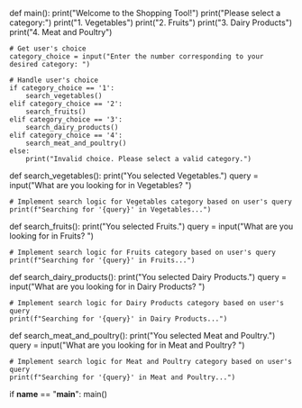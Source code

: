 def main():
    print("Welcome to the Shopping Tool!")
    print("Please select a category:")
    print("1. Vegetables")
    print("2. Fruits")
    print("3. Dairy Products")
    print("4. Meat and Poultry")
    
    # Get user's choice
    category_choice = input("Enter the number corresponding to your desired category: ")

    # Handle user's choice
    if category_choice == '1':
        search_vegetables()
    elif category_choice == '2':
        search_fruits()
    elif category_choice == '3':
        search_dairy_products()
    elif category_choice == '4':
        search_meat_and_poultry()
    else:
        print("Invalid choice. Please select a valid category.")

def search_vegetables():
    print("You selected Vegetables.")
    query = input("What are you looking for in Vegetables? ")

    # Implement search logic for Vegetables category based on user's query
    print(f"Searching for '{query}' in Vegetables...")

def search_fruits():
    print("You selected Fruits.")
    query = input("What are you looking for in Fruits? ")

    # Implement search logic for Fruits category based on user's query
    print(f"Searching for '{query}' in Fruits...")

def search_dairy_products():
    print("You selected Dairy Products.")
    query = input("What are you looking for in Dairy Products? ")

    # Implement search logic for Dairy Products category based on user's query
    print(f"Searching for '{query}' in Dairy Products...")

def search_meat_and_poultry():
    print("You selected Meat and Poultry.")
    query = input("What are you looking for in Meat and Poultry? ")

    # Implement search logic for Meat and Poultry category based on user's query
    print(f"Searching for '{query}' in Meat and Poultry...")

if __name__ == "__main__":
    main()
